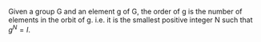Given a group G and an element g of G, the order of g is the number of
elements in the orbit of g. i.e. it is the smallest positive integer N
such that $g^{N}=I.$
